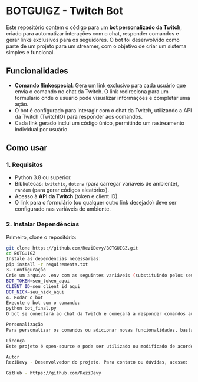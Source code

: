 # BOTGUIGZ - Twitch Bot

Este repositório contém o código para um **bot personalizado da Twitch**, criado para automatizar interações com o chat, responder comandos e gerar links exclusivos para os seguidores. O bot foi desenvolvido como parte de um projeto para um streamer, com o objetivo de criar um sistema simples e funcional.

## Funcionalidades

- **Comando !linkespecial**: Gera um link exclusivo para cada usuário que envia o comando no chat da Twitch. O link redireciona para um formulário onde o usuário pode visualizar informações e completar uma ação.
- O bot é configurado para interagir com o chat da Twitch, utilizando a API da Twitch (TwitchIO) para responder aos comandos.
- Cada link gerado inclui um código único, permitindo um rastreamento individual por usuário.

## Como usar

### 1. Requisitos

- Python 3.8 ou superior.
- Bibliotecas: `twitchio`, `dotenv` (para carregar variáveis de ambiente), `random` (para gerar códigos aleatórios).
- Acesso à **API da Twitch** (token e client ID).
- O link para o formulário (ou qualquer outro link desejado) deve ser configurado nas variáveis de ambiente.

### 2. Instalar Dependências

Primeiro, clone o repositório:

```bash
git clone https://github.com/ReziDevy/BOTGUIGZ.git
cd BOTGUIGZ
Instale as dependências necessárias:
pip install -r requirements.txt
3. Configuração
Crie um arquivo .env com as seguintes variáveis (substituindo pelos seus próprios valores):
BOT_TOKEN=seu_token_aqui
CLIENT_ID=seu_client_id_aqui
BOT_NICK=seu_nick_aqui
4. Rodar o bot
Execute o bot com o comando:
python bot_final.py
O bot se conectará ao chat da Twitch e começará a responder comandos automaticamente.

Personalização
Para personalizar os comandos ou adicionar novas funcionalidades, basta editar o arquivo bot_final.py e ajustar os comportamentos conforme necessário.

Licença
Este projeto é open-source e pode ser utilizado ou modificado de acordo com a licença MIT.

Autor
ReziDevy - Desenvolvedor do projeto. Para contato ou dúvidas, acesse:

GitHub - https://github.com/ReziDevy
